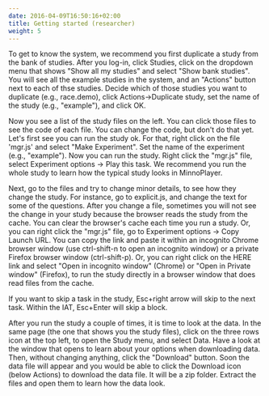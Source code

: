 ```yaml
---
date: 2016-04-09T16:50:16+02:00
title: Getting started (researcher)
weight: 5
---
```


To get to know the system, we recommend you first duplicate a study from the bank of studies. After you log-in, click Studies, click on the dropdown menu that shows "Show all my studies" and select "Show bank studies". You will see all the example studies in the system, and an "Actions" button next to each of thse studies. Decide which of those studies you want to duplicate (e.g., race.demo), click Actions->Duplicate study, set the name of the study (e.g., "example"), and click OK. 

Now you see a list of the study files on the left. You can click those files to see the code of each file. You can change the code, but don't do that yet. Let's first see you can run the study ok. For that, right click on the file 'mgr.js' and select "Make Experiment". Set the name of the experiment (e.g., "example"). Now you can run the study. Right click the "mgr.js" file, select Experiment options -> Play this task. We recommend you run the whole study to learn how the typical study looks in MinnoPlayer. 

Next, go to the files and try to change minor details, to see how they change the study. For instance, go to explicit.js, and change the text for some of the questions. 
After you change a file, sometimes you will not see the change in your study because the browser reads the study from the cache. You can clear the browser's cache each time you run a study. Or, you can right click the "mgr.js" file, go to Experiment options -> Copy Launch URL. You can copy the link and paste it within an incognito Chrome browser window (use ctrl-shift-n to open an incognito window) or a private Firefox browser window (ctrl-shift-p). Or, you can right click on the HERE link and select "Open in incognito window" (Chrome) or "Open in Private window" (Firefox), to run the study directly in a browser window that does read files from the cache. 

If you want to skip a task in the study, Esc+right arrow will skip to the next task. Within the IAT, Esc+Enter will skip a block.

After you run the study a couple of times, it is time to look at the data. In the same page (the one that shows you the study files), click on the three rows icon at the top left, to open the Study menu, and select Data. Have a look at the window that opens to learn about your options when downloading data. Then, without changing anything, click the "Download" button. Soon the data file will appear and you would be able to click the Download icon (below Actions) to download the data file. It will be a zip folder. Extract the files and open them to learn how the data look. 





